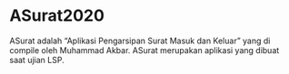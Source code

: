 # ASurat2020
ASurat adalah “Aplikasi Pengarsipan Surat Masuk dan Keluar” yang di compile oleh Muhammad Akbar. ASurat merupakan aplikasi yang dibuat saat ujian LSP.
